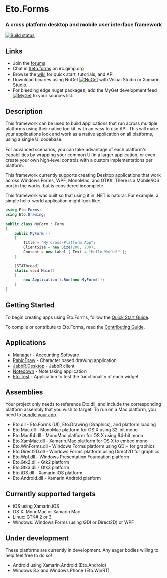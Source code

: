 Eto.Forms
=========
### A cross platform desktop and mobile user interface framework

[![Build status](http://img.shields.io/appveyor/ci/cwensley/eto.svg?style=flat)](https://ci.appveyor.com/project/cwensley/eto/branch/develop)

Links
-----

* Join the [forums](http://groups.google.com/group/eto-forms)
* Chat in [#eto.forms](https://kiwiirc.com/client/irc.gimp.org/eto.forms) on irc.gimp.org
* Browse the [wiki](https://github.com/picoe/Eto/wiki) for quick start, tutorials, and API
* Download binaries using NuGet [![NuGet](http://img.shields.io/nuget/v/Eto.Forms.svg?style=flat)](https://www.nuget.org/packages/Eto.Forms.Sample/) with Visual Studio or Xamarin Studio.
* For bleeding edge nuget packages, add the MyGet development feed [![MyGet](http://img.shields.io/myget/eto/vpre/Eto.Forms.svg?style=flat)](https://www.myget.org/F/eto/) to your sources list.


Description
-----------

This framework can be used to build applications that run across multiple platforms using their native toolkit, with an easy to use API. This will make your applications look and work as a native application on all platforms, using a single UI codebase.

For advanced scenarios, you can take advantage of each platform's capabilities by wrapping your common UI in a larger application, or even create your own high-level controls with a custom implementations per platform.

This framework currently supports creating Desktop applications that work across Windows Forms, WPF, MonoMac, and GTK#.
There is a Mobile/iOS port in the works, but is considered incomplete.

This framework was built so that using it in .NET is natural. For example, a simple hello-world application might look like:

```C#
using Eto.Forms;
using Eto.Drawing;

public class MyForm : Form
{
	public MyForm ()
	{
		Title = "My Cross-Platform App";
		ClientSize = new Size(200, 200);
		Content = new Label { Text = "Hello World!" };
	}
	
	[STAThread]
	static void Main()
	{
		new Application().Run(new MyForm());
	}
}
```

Getting Started
---------------

To begin creating apps using Eto.Forms, follow the [Quick Start Guide](https://github.com/picoe/Eto/wiki/Quick-Start).

To compile or contribute to Eto.Forms, read the [Contributing Guide](https://github.com/picoe/Eto/wiki/Contributing).


Applications
------------
* [Manager](http://www.manager.io) - Accounting Software
* [PabloDraw](http://picoe.ca/products/pablodraw/alpha) - Character based drawing application
* [JabbR.Desktop](https://github.com/JabbR/JabbR.Desktop) - JabbR client
* [Notedown](https://github.com/cwensley/Notedown) - Note taking application
* [Eto.Test](https://github.com/picoe/Eto/tree/master/Source/Eto.Test) - Application to test the functionality of each widget

Assemblies
----------

Your project only needs to reference Eto.dll, and include the corresponding platform assembly that you wish to target. To run on a Mac platform, you need to [bundle your app](https://github.com/picoe/Eto/wiki/Running-your-application).

* Eto.dll - Eto.Forms (UI), Eto.Drawing (Graphics), and platform loading
* Eto.Mac.dll - MonoMac platform for OS X using 32-bit mono
* Eto.Mac64.dll - MonoMac platform for OS X using 64-bit mono
* Eto.XamMac.dll - Xamarin.Mac platform for OS X to embed mono
* Eto.WinForms.dll - Windows Forms platform using GDI+ for graphics
* Eto.Direct2D.dll - Windows Forms platform using Direct2D for graphics
* Eto.Wpf.dll - Windows Presentation Foundation platform
* Eto.Gtk2.dll - Gtk2 platform
* Eto.Gtk3.dll - Gtk3 platform
* Eto.iOS.dll - Xamarin.iOS platform
* Eto.Android.dll - Xamarin.Android platform

Currently supported targets
---------------------------

* iOS using Xamarin.iOS
* OS X: MonoMac or Xamarin.Mac
* Linux: GTK# 2 or 3
* Windows: Windows Forms (using GDI or Direct2D) or WPF
	
Under development
-----------------

These platforms are currently in development. Any eager bodies willing to help feel free to do so!

* Android using Xamarin.Android (Eto.Android)
* Windows 8.x and Windows Phone (Eto.WinRT)
